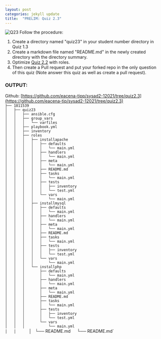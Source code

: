 ```yaml
---
layout: post
categories: jekyll update
title:  "PRELIM: Quiz 2.3"
---
```

![Q23](https://user-images.githubusercontent.com/75419236/104220107-fb5ec480-5479-11eb-8ef6-dda2f6c8ac8c.png)
Follow the procedure:
1. Create a directory named "quiz23" in your student number directory in Quiz 1.3
2. Create a markdown file named "README.md" in the newly created directory with the directory summary.
3. Optimize [Quiz 2.2](https://tip.instructure.com/courses/14417/quizzes/121833) with roles.
4. Then create a Pull request and put your forked repo in the only question of this quiz (Note answer this quiz as well as create a pull request).  
### OUTPUT:  
Github: [https://github.com/eacena-tipp/sysad2-12021/tree/quiz2.3](https://github.com/eacena-tip/sysad2-12021/tree/quiz2.3)  
`├── 1811539`  
`│   ├── quiz23`  
`│   │   ├── ansible.cfg`  
`│   │   ├── group_vars`  
`│   │   │   └── varfiles`  
`│   │   ├── playbook.yml`  
`│   │   ├── inventory`  
`│   │   ├── roles`  
`│   │   │   ├── installapache`  
`│   │   │   │   ├── defaults`  
`│   │   │   │   │   └── main.yml`  
`│   │   │   │   ├── handlers`  
`│   │   │   │   │   └── main.yml`  
`│   │   │   │   ├── meta`  
`│   │   │   │   │   └── main.yml`  
`│   │   │   │   ├── README.md`  
`│   │   │   │   ├── tasks`  
`│   │   │   │   │   └── main.yml`  
`│   │   │   │   ├── tests`  
`│   │   │   │   │   ├── inventory`  
`│   │   │   │   │   └── test.yml`  
`│   │   │   │   └── vars`  
`│   │   │   │       └── main.yml`  
`│   │   │   ├── installmysql`  
`│   │   │   │   ├── defaults`  
`│   │   │   │   │   └── main.yml`  
`│   │   │   │   ├── handlers`  
`│   │   │   │   │   └── main.yml`  
`│   │   │   │   ├── meta`  
`│   │   │   │   │   └── main.yml`  
`│   │   │   │   ├── README.md`  
`│   │   │   │   ├── tasks`  
`│   │   │   │   │   └── main.yml`  
`│   │   │   │   ├── tests`  
`│   │   │   │   │   ├── inventory`  
`│   │   │   │   │   └── test.yml`  
`│   │   │   │   └── vars`  
`│   │   │   │       └── main.yml`  
`│   │   │   └── installphp`  
`│   │   │       ├── defaults`  
`│   │   │       │   └── main.yml`  
`│   │   │       ├── handlers`  
`│   │   │       │   └── main.yml`  
`│   │   │       ├── meta`  
`│   │   │       │   └── main.yml`  
`│   │   │       ├── README.md`  
`│   │   │       ├── tasks`  
`│   │   │       │   └── main.yml`  
`│   │   │       ├── tests`  
`│   │   │       │   ├── inventory`  
`│   │   │       │   └── test.yml`  
`│   │   │       └── vars`  
`│   │   │           └── main.yml`  
`│   │     
`│   └── README.md`  
`└── README.md`  

